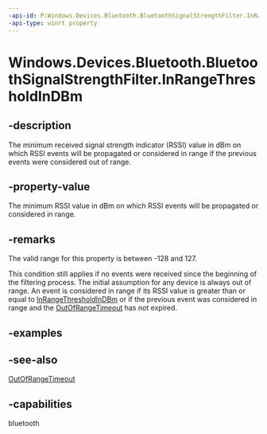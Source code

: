 ```yaml
---
-api-id: P:Windows.Devices.Bluetooth.BluetoothSignalStrengthFilter.InRangeThresholdInDBm
-api-type: winrt property
---
```


<!-- Property syntax
public Windows.Foundation.IReference<short> InRangeThresholdInDBm { get;  set; }
-->

# Windows.Devices.Bluetooth.BluetoothSignalStrengthFilter.InRangeThresholdInDBm

## -description
The minimum received signal strength indicator (RSSI) value in dBm on which RSSI events will be propagated or considered in range if the previous events were considered out of range.

## -property-value
The minimum RSSI value in dBm on which RSSI events will be propagated or considered in range.

## -remarks
The valid range for this property is between -128 and 127.

This condition still applies if no events were received since the beginning of the filtering process. The initial assumption for any device is always out of range. An event is considered in range if its RSSI value is greater than or equal to [InRangeThresholdInDBm](bluetoothsignalstrengthfilter_inrangethresholdindbm.md) or if the previous event was considered in range and the [OutOfRangeTimeout](bluetoothsignalstrengthfilter_outofrangetimeout.md) has not expired.

## -examples

## -see-also
[OutOfRangeTimeout](bluetoothsignalstrengthfilter_outofrangetimeout.md)

## -capabilities
bluetooth
